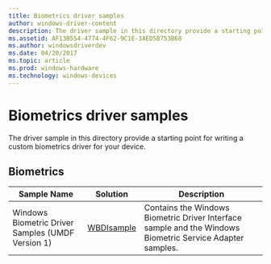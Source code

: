 ```yaml
---
title: Biometrics driver samples
author: windows-driver-content
description: The driver sample in this directory provide a starting point for writing a custom biometrics driver for your device.
ms.assetid: AF13B554-4774-4F62-9C1E-3AED5B753B68
ms.author: windowsdriverdev
ms.date: 04/20/2017
ms.topic: article
ms.prod: windows-hardware
ms.technology: windows-devices
---
```


# Biometrics driver samples


The driver sample in this directory provide a starting point for writing a custom biometrics driver for your device.

## Biometrics


| Sample Name                                       | Solution                                                      | Description                                                                                               |
|---------------------------------------------------|---------------------------------------------------------------|-----------------------------------------------------------------------------------------------------------|
| Windows Biometric Driver Samples (UMDF Version 1) | [WBDIsample](http://go.microsoft.com/fwlink/p/?LinkId=620189) | Contains the Windows Biometric Driver Interface sample and the Windows Biometric Service Adapter samples. |

 

 

 




